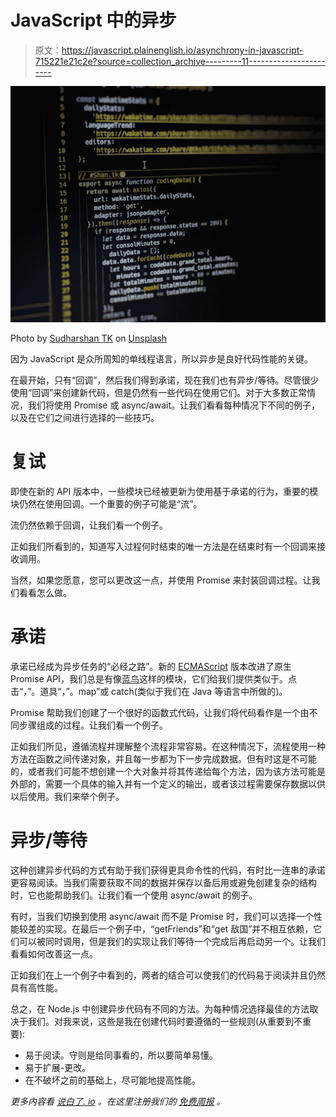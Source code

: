 # JavaScript 中的异步

> 原文：<https://javascript.plainenglish.io/asynchrony-in-javascript-715221e21c2e?source=collection_archive---------11----------------------->

![](img/823586682676456049d5c84c6fea9777.png)

Photo by [Sudharshan TK](https://unsplash.com/@shantk18?utm_source=medium&utm_medium=referral) on [Unsplash](https://unsplash.com?utm_source=medium&utm_medium=referral)

因为 JavaScript 是众所周知的单线程语言，所以异步是良好代码性能的关键。

在最开始，只有“回调”，然后我们得到承诺，现在我们也有异步/等待。尽管很少使用“回调”来创建新代码，但是仍然有一些代码在使用它们。对于大多数正常情况，我们将使用 Promise 或 async/await。让我们看看每种情况下不同的例子，以及在它们之间进行选择的一些技巧。

# 复试

即使在新的 API 版本中，一些模块已经被更新为使用基于承诺的行为，重要的模块仍然在使用回调。一个重要的例子可能是“流”。

流仍然依赖于回调，让我们看一个例子。

正如我们所看到的，知道写入过程何时结束的唯一方法是在结束时有一个回调来接收调用。

当然，如果您愿意，您可以更改这一点，并使用 Promise 来封装回调过程。让我们看看怎么做。

# 承诺

承诺已经成为异步任务的“必经之路”。新的 [ECMAScript](https://es.wikipedia.org/wiki/ECMAScript) 版本改进了原生 Promise API，我们总是有像[蓝鸟](http://bluebirdjs.com/docs/getting-started.html)这样的模块，它们给我们提供类似于。点击“，”。道具“，”。map”或 catch(类似于我们在 Java 等语言中所做的)。

Promise 帮助我们创建了一个很好的函数式代码，让我们将代码看作是一个由不同步骤组成的过程。让我们看一个例子。

正如我们所见，遵循流程并理解整个流程非常容易。在这种情况下，流程使用一种方法在函数之间传递对象，并且每一步都为下一步完成数据。但有时这是不可能的，或者我们可能不想创建一个大对象并将其传递给每个方法，因为该方法可能是外部的，需要一个具体的输入并有一个定义的输出，或者该过程需要保存数据以供以后使用。我们来举个例子。

# 异步/等待

这种创建异步代码的方式有助于我们获得更具命令性的代码，有时比一连串的承诺更容易阅读。当我们需要获取不同的数据并保存以备后用或避免创建复杂的结构时，它也能帮助我们。让我们看一个使用 async/await 的例子。

有时，当我们切换到使用 async/await 而不是 Promise 时，我们可以选择一个性能较差的实现。在最后一个例子中，“getFriends”和“get 敌国”并不相互依赖，它们可以被同时调用，但是我们的实现让我们等待一个完成后再启动另一个。让我们看看如何改善这一点。

正如我们在上一个例子中看到的，两者的结合可以使我们的代码易于阅读并且仍然具有高性能。

总之，在 Node.js 中创建异步代码有不同的方法。为每种情况选择最佳的方法取决于我们。对我来说，这些是我在创建代码时要遵循的一些规则(从重要到不重要):

*   易于阅读。守则是给同事看的，所以要简单易懂。
*   易于扩展-更改。
*   在不破坏之前的基础上，尽可能地提高性能。

*更多内容看* [*说白了. io*](http://plainenglish.io/) *。在这里注册我们的* [*免费周报*](http://newsletter.plainenglish.io/) *。*